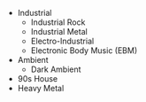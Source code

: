 - Industrial 
	- Industrial Rock
	- Industrial Metal
	- Electro-Industrial
	- Electronic Body Music (EBM)
- Ambient 
	- Dark Ambient
- 90s House 
- Heavy Metal 